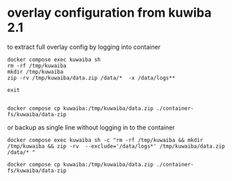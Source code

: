 # overlay configuration from kuwiba 2.1

to extract full overlay config by logging into container

```
docker compose exec kuwaiba sh
rm -rf /tmp/kuwaiba
mkdir /tmp/kuwaiba
zip -rv /tmp/kuwaiba/data.zip /data/*  -x /data/logs**

exit


docker compose cp kuwaiba:/tmp/kuwaiba/data.zip ./container-fs/kuwaiba/data-zip

```

or backup as single line without logging in to the container

```
docker compose exec kuwaiba sh -c "rm -rf /tmp/kuwaiba && mkdir /tmp/kuwaiba && zip -rv  --exclude='/data/logs*' /tmp/kuwaiba/data.zip /data/* "

docker compose cp kuwaiba:/tmp/kuwaiba/data.zip ./container-fs/kuwaiba/data-zip
```